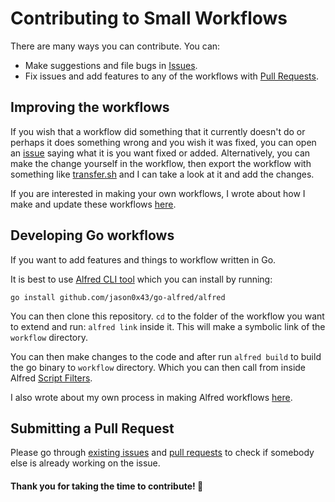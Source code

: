 # Contributing to Small Workflows
There are many ways you can contribute. You can:
- Make suggestions and file bugs in [Issues](../../issues/).
- Fix issues and add features to any of the workflows with [Pull Requests](../../pulls/).

## Improving the workflows
If you wish that a workflow did something that it currently doesn't do or perhaps it does something wrong and you wish it was fixed, you can open an [issue](../../issues/new) saying what it is you want fixed or added. Alternatively, you can make the change yourself in the workflow, then export the workflow with something like [transfer.sh](https://transfer.sh) and I can take a look at it and add the changes.

If you are interested in making your own workflows, I wrote about how I make and update these workflows [here](https://wiki.nikitavoloboev.xyz/macOS/apps/alfred/making-workflows.html).

## Developing Go workflows
If you want to add features and things to workflow written in Go.

It is best to use [Alfred CLI tool](https://godoc.org/github.com/jason0x43/go-alfred/alfred) which you can install by running:

`go install github.com/jason0x43/go-alfred/alfred`

You can then clone this repository. `cd` to the folder of the workflow you want to extend and run: `alfred link` inside it. This will make a symbolic link of the `workflow` directory.

You can then make changes to the code and after run `alfred build` to build the go binary to `workflow` directory. Which you can then call from inside Alfred [Script Filters](https://www.alfredapp.com/help/workflows/inputs/script-filter/).

I also wrote about my own process in making Alfred workflows [here](https://wiki.nikitavoloboev.xyz/macOS/apps/alfred/making-workflows.html).

## Submitting a Pull Request
Please go through [existing issues](../../issues/) and [pull requests](../../pulls/) to check if somebody else is already working on the issue.

#### Thank you for taking the time to contribute! 💜